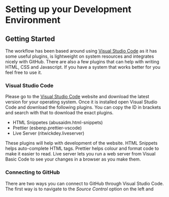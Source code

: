 # Setting up your Development Environment

## Getting Started

The workflow has been based around using [Visual Studio Code](https://code.visualstudio.com/) as it has some useful plugins, is lightweight on system resources and integrates nicely with GitHub. There are also a few plugins that can help with writing HTML, CSS and Javascript. If you have a system that works better for you feel free to use it.

### Visual Studio Code

Please go to the [Visual Studio Code](https://code.visualstudio.com/) website and download the latest version for your operating system. Once it is installed open Visual Studio Code and download the following plugins. You can copy the ID in brackets and search with that to download the exact plugins.

* HTML Snippetes (abusaidm.html-snippets)
* Prettier (esbenp.prettier-vscode)
* Live Server (ritwickdey.liveserver)

These plugins will help with development of the website. HTML Snippets helps auto-complete HTML tags. Prettier helps colour and format code to make it easier to read. Live server lets you run a web server from Visual Basic Code to see your changes in a browser as you make them.

### Connecting to GitHub

There are two ways you can connect to GitHub through Visual Studio Code. The first way is to navigate to the *Source Control* option on the left and 